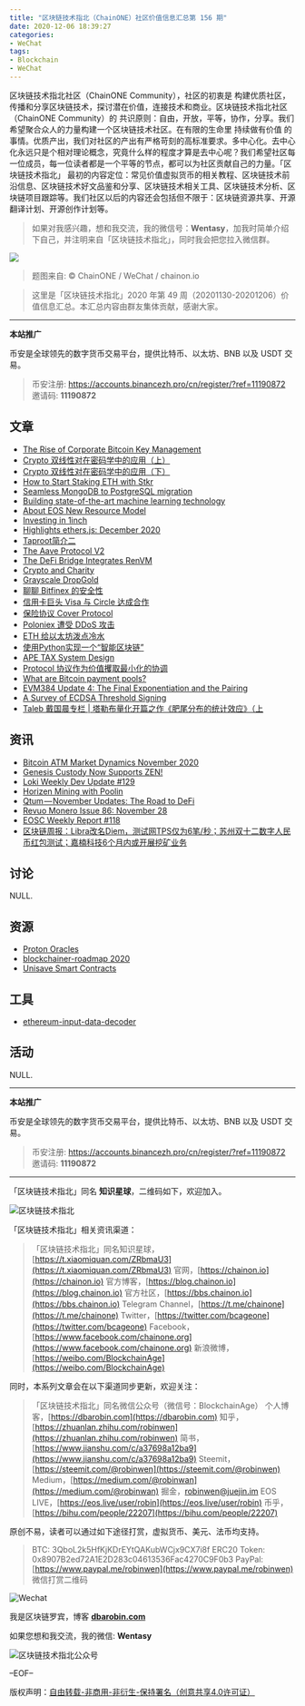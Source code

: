 ```yaml
---
title: "区块链技术指北（ChainONE）社区价值信息汇总第 156 期"
date: 2020-12-06 18:39:27
categories:
- WeChat
tags:
- Blockchain
- WeChat
---
```

区块链技术指北社区（ChainONE Community），社区的初衷是 构建优质社区，传播和分享区块链技术，探讨潜在价值，连接技术和商业。区块链技术指北社区（ChainONE Community）的 共识原则：自由，开放，平等，协作，分享。我们希望聚合众人的力量构建一个区块链技术社区。在有限的生命里 持续做有价值 的事情。优质产出，我们对社区的产出有严格苛刻的高标准要求。多中心化。去中心化永远只是个相对理论概念，究竟什么样的程度才算是去中心呢？我们希望社区每一位成员，每一位读者都是一个平等的节点，都可以为社区贡献自己的力量。「区块链技术指北」 最初的内容定位：常见价值虚拟货币的相关教程、区块链技术前沿信息、区块链技术好文品鉴和分享、区块链技术相关工具、区块链技术分析、区块链项目跟踪等。我们社区以后的内容还会包括但不限于：区块链资源共享、开源翻译计划、开源创作计划等。
<!-- more -->

> 如果对我感兴趣，想和我交流，我的微信号：**Wentasy**，加我时简单介绍下自己，并注明来自「区块链技术指北」，同时我会把您拉入微信群。

![](https://cdn.dbarobin.com/EFxCQjC.png)

> 题图来自: © ChainONE / WeChat / chainon.io

> 这里是「区块链技术指北」2020 年第 49 周（20201130-20201206）价值信息汇总。本汇总内容由群友集体贡献，感谢大家。

***

**本站推广**

币安是全球领先的数字货币交易平台，提供比特币、以太坊、BNB 以及 USDT 交易。

> 币安注册: https://accounts.binancezh.pro/cn/register/?ref=11190872
> 邀请码: **11190872**

## 文章

* [The Rise of Corporate Bitcoin Key Management](https://bbs.chainon.io/d/6898)
* [Crypto 双线性对在密码学中的应用（上）](https://bbs.chainon.io/d/6902)
* [Crypto 双线性对在密码学中的应用（下）](https://bbs.chainon.io/d/6903)
* [How to Start Staking ETH with Stkr](https://bbs.chainon.io/d/6906)
* [Seamless MongoDB to PostgreSQL migration](https://bbs.chainon.io/d/6907)
* [Building state-of-the-art machine learning technology](https://bbs.chainon.io/d/6908)
* [About EOS New Resource Model](https://bbs.chainon.io/d/6909)
* [Investing in 1inch](https://bbs.chainon.io/d/6911)
* [Highlights ethers.js: December 2020](https://bbs.chainon.io/d/6912)
* [Taproot简介二](https://bbs.chainon.io/d/6913)
* [The Aave Protocol V2](https://bbs.chainon.io/d/6914)
* [The DeFi Bridge Integrates RenVM](https://bbs.chainon.io/d/6915)
* [Crypto and Charity](https://bbs.chainon.io/d/6916)
* [Grayscale DropGold](https://bbs.chainon.io/d/6917)
* [聊聊 Bitfinex 的安全性](https://bbs.chainon.io/d/6918)
* [信用卡巨头 Visa 与 Circle 达成合作](https://bbs.chainon.io/d/6919)
* [保险协议 Cover Protocol](https://bbs.chainon.io/d/6920)
* [Poloniex 遭受 DDoS 攻击](https://bbs.chainon.io/d/6921)
* [ETH 给以太坊泼点冷水](https://bbs.chainon.io/d/6923)
* [使用Python实现一个“智能区块链”](https://bbs.chainon.io/d/6924)
* [APE TAX System Design](https://bbs.chainon.io/d/6929)
* [Protocol 协议作为价值攫取最小化的协调](https://bbs.chainon.io/d/6930)
* [What are Bitcoin payment pools?](https://bbs.chainon.io/d/6931)
* [EVM384 Update 4: The Final Exponentiation and the Pairing](https://bbs.chainon.io/d/6932)
* [A Survey of ECDSA Threshold Signing](https://bbs.chainon.io/d/6933)
* [Taleb 戴国晨专栏 | 塔勒布量化开篇之作《肥尾分布的统计效应》（上](https://bbs.chainon.io/d/6934)

## 资讯

* [Bitcoin ATM Market Dynamics November 2020](https://bbs.chainon.io/d/6897)
* [Genesis Custody Now Supports ZEN!](https://bbs.chainon.io/d/6899)
* [Loki Weekly Dev Update #129](https://bbs.chainon.io/d/6900)
* [Horizen Mining with Poolin](https://bbs.chainon.io/d/6901)
* [Qtum — November Updates: The Road to DeFi](https://bbs.chainon.io/d/6904)
* [Revuo Monero Issue 86: November 28](https://bbs.chainon.io/d/6905)
* [EOSC Weekly Report #118](https://bbs.chainon.io/d/6910)
* [区块链周报：Libra改名Diem，测试网TPS仅为6笔/秒；苏州双十二数字人民币红包测试；嘉楠科技6个月内或开展挖矿业务](https://bbs.chainon.io/d/6922)

## 讨论

NULL.

## 资源

* [Proton Oracles](https://bbs.chainon.io/d/6925)
* [blockchainer-roadmap 2020](https://bbs.chainon.io/d/6926)
* [Unisave Smart Contracts](https://bbs.chainon.io/d/6927)

## 工具

* [ethereum-input-data-decoder](https://bbs.chainon.io/d/6928)

## 活动

NULL.

***

**本站推广**

币安是全球领先的数字货币交易平台，提供比特币、以太坊、BNB 以及 USDT 交易。

> 币安注册: https://accounts.binancezh.pro/cn/register/?ref=11190872
> 邀请码: **11190872**

***

「区块链技术指北」同名 **知识星球**，二维码如下，欢迎加入。

![区块链技术指北](https://cdn.dbarobin.com/3YzonTR.png)

「区块链技术指北」相关资讯渠道：

> 「区块链技术指北」同名知识星球，[https://t.xiaomiquan.com/ZRbmaU3](https://t.xiaomiquan.com/ZRbmaU3)
> 官网，[https://chainon.io](https://chainon.io)
> 官方博客，[https://blog.chainon.io](https://blog.chainon.io)
> 官方社区，[https://bbs.chainon.io](https://bbs.chainon.io)
> Telegram Channel，[https://t.me/chainone](https://t.me/chainone)
> Twitter，[https://twitter.com/bcageone](https://twitter.com/bcageone)
> Facebook，[https://www.facebook.com/chainone.org](https://www.facebook.com/chainone.org)
> 新浪微博，[https://weibo.com/BlockchainAge](https://weibo.com/BlockchainAge)

同时，本系列文章会在以下渠道同步更新，欢迎关注：

> 「区块链技术指北」同名微信公众号（微信号：BlockchainAge）
> 个人博客，[https://dbarobin.com](https://dbarobin.com)
> 知乎，[https://zhuanlan.zhihu.com/robinwen](https://zhuanlan.zhihu.com/robinwen)
> 简书，[https://www.jianshu.com/c/a37698a12ba9](https://www.jianshu.com/c/a37698a12ba9)
> Steemit，[https://steemit.com/@robinwen](https://steemit.com/@robinwen)
> Medium，[https://medium.com/@robinwan](https://medium.com/@robinwan)
> 掘金，[robinwen@juejin.im](https://juejin.im/user/5673ccae60b2260ee435f89a/posts)
> EOS LIVE，[https://eos.live/user/robin](https://eos.live/user/robin)
> 币乎，[https://bihu.com/people/22207](https://bihu.com/people/22207)

原创不易，读者可以通过如下途径打赏，虚拟货币、美元、法币均支持。

> BTC: 3QboL2k5HfKjKDrEYtQAKubWCjx9CX7i8f
> ERC20 Token: 0x8907B2ed72A1E2D283c04613536Fac4270C9F0b3
> PayPal: [https://www.paypal.me/robinwen](https://www.paypal.me/robinwen)
> 微信打赏二维码

![Wechat](https://cdn.dbarobin.com/SzoNl5b.jpg)

我是区块链罗宾，博客 **[dbarobin.com](https://dbarobin.com/)**

如果您想和我交流，我的微信: **Wentasy**

![区块链技术指北公众号](https://cdn.dbarobin.com/w0wignb.png)

–EOF–

版权声明：[自由转载-非商用-非衍生-保持署名（创意共享4.0许可证）](http://creativecommons.org/licenses/by-nc-nd/4.0/deed.zh)